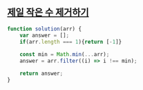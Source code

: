 ## <a href='https://school.programmers.co.kr/learn/courses/30/lessons/12935#'>제일 작은 수 제거하기</a>

```javascript
function solution(arr) {
    var answer = [];
    if(arr.length === 1){return [-1]}
    
    const min = Math.min(...arr);
    answer = arr.filter((i) => i !== min);

    return answer;
}
```

